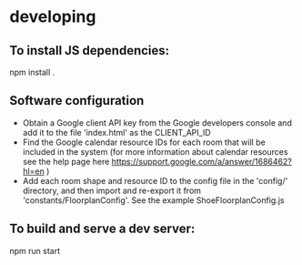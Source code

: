# developing

## To install JS dependencies:

npm install .


## Software configuration 
* Obtain a Google client API key from the Google developers console and add it to the file 'index.html' as the CLIENT_API_ID
* Find the Google calendar resource IDs for each room that will be included in the system (for more information about calendar resources see the help page here https://support.google.com/a/answer/1686462?hl=en )
* Add each room shape and resource ID to the config file in the 'config/' directory, and then import and re-export it from 'constants/FloorplanConfig'. See the example ShoeFloorplanConfig.js

## To build and serve a dev server:

npm run start
